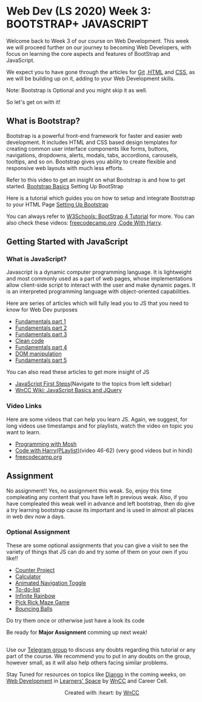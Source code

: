 # Web Dev (LS 2020) Week 3: BOOTSTRAP+ JAVASCRIPT

Welcome back to Week 3 of our course on Web Development.
This week we will proceed further on our journey to becoming Web Developers, with focus on learning the core aspects and features of BootStrap and JavaScript.

We expect you to have gone through the articles for [Git](https://github.com/wncc/learners-space/blob/master/Web%20Development/Week%201/Git.md) ,[HTML](https://github.com/wncc/learners-space/blob/master/Web%20Development/Week%201/HTML.md) and [CSS](https://github.com/wncc/learners-space/blob/master/Web%20Development/Week%202/CSS.md), as we will be building up on it, adding to your Web Development skills.

Note: Bootstrap is Optional and you might skip it as well.

So let's get on with it!

## What is Bootstrap? 
Bootstrap is a powerful front-end framework for faster and easier web development. It includes HTML and CSS based design templates for creating common user interface components like forms, buttons, navigations, dropdowns, alerts, modals, tabs, accordions, carousels, tooltips, and so on.
Bootstrap gives you ability to create flexible and responsive web layouts with much less efforts.

Refer to this video  to get an insight on what Bootstrap is and how to get started. [Bootstrap Basics](https://www.youtube.com/watch?v=5GcQtLDGXy8) Setting Up BootStrap

Here is a tutorial which guides you on how to setup and integrate Bootstrap to your HTML Page [Setting Up Bootstrap](https://websitesetup.org/bootstrap-tutorial-for-beginners/)

You can always refer to [W3Schools: BootStrap 4 Tutorial](https://www.w3schools.com/bootstrap4/) for more.
You can also check these videos: [freecodecamp.org](https://www.youtube.com/watch?v=RyTRgQ7k6QE) ,[Code With Harry](https://www.youtube.com/watch?v=vpAJ0s5S2t0).

## Getting Started with JavaScript

### What is JavaScript?
Javascript is a dynamic computer programming language. It is lightweight and most commonly used as a part of web pages, whose implementations allow client-side script to interact with the user and make dynamic pages. It is an interpreted programming language with object-oriented capabilities.

Here are series of articles which will fully lead you to JS that you need to know for Web Dev purposes
 - [Fundamentals part 1](https://www.theodinproject.com/courses/web-development-101/lessons/fundamentals-part-1)
 - [Fundamentals part 2](https://www.theodinproject.com/courses/web-development-101/lessons/fundamentals-part-2)
 - [Fundamentals part 3](https://www.theodinproject.com/courses/web-development-101/lessons/fundamentals-part-3)
 - [Clean code](https://www.theodinproject.com/courses/web-development-101/lessons/clean-code)
 - [Fundamentals part 4](https://www.theodinproject.com/courses/web-development-101/lessons/fundamentals-part-4)
 - [DOM manipulation](https://www.theodinproject.com/courses/web-development-101/lessons/dom-manipulation)
 - [Fundamentals part 5](https://www.theodinproject.com/courses/web-development-101/lessons/fundamentals-part-5)

 
You can also read these articles to get more insight of JS
 - [JavaScript First Steps](https://developer.mozilla.org/en-US/docs/Learn/JavaScript/First_steps)(Navigate to the topics from left sidebar)
 - [WnCC Wiki: JavaScript Basics and JQuery](https://www.wncc-iitb.org/wiki/index.php/JavaScript_Basics)

### Video Links

Here are some videos that can help you learn JS. Again, we suggest, for long videos use timestamps and for playlists, watch the video on topic you want to learn.
 - [Programming with Mosh](https://www.wncc-iitb.org/wiki/index.php/JavaScript_Basics)
 - [Code with Harry(PLaylist)](https://www.youtube.com/playlist?list=PLu0W_9lII9agiCUZYRsvtGTXdxkzPyItg)(video 46-62) (very good videos but in hindi)
 - [freecodecamp.org](https://www.youtube.com/watch?v=PkZNo7MFNFg)


## Assignment
No assignment!! Yes, no assignment this weak. So, enjoy this time compleating any content that you have left in previous weak. Also, if you have compleated this weak well in advance and left bootstrap, then do give a try learning bootstrap cause its important and is used in almost all places in web dev now a days.

### Optional Assignment
These are some optional assignments that you can give a visit to see the variety of things that JS can do and try some of them on your own if you like!!

 - [Counter Project](https://romeojeremiah.github.io/Counter-Project/)
 - [Calculator](https://romeojeremiah.github.io/Calculator-JavaScript-Project/)
 - [Animated Navigation Toggle](https://codepen.io/AJamesL/pen/MXmvZp?page=5)
 - [To-do-list](https://codepen.io/JohnPaulFich/pen/MXmzzM)
 - [Infinite Rainbow](https://codepen.io/nswamy14/pen/MXoZjg?page=1&)
 - [Pick Rick Maze Game](https://codepen.io/TheCodeDepository/pen/jKBaoN?page=8)
 - [Bouncing Balls](https://codepen.io/b4rb4tron/full/wjyXNJ)
 
Do try them once or otherwise just have a look its code

Be ready for __Major Assignment__ comming up next weak!


##

Use our [Telegram group](https://t.me/joinchat/SOmrORRVjQmyIpCeUd-OYw) to discuss any doubts regarding this tutorial or any part of the course. We recommend you to put in any doubts on the group, however small, as it will also help others facing similar problems.

Stay Tuned for resources on topics like [Django]() in the coming weeks, on [Web Development](https://github.com/wncc/learners-space/tree/master/Web%20Development) in [Learners' Space](https://gymkhana.iitb.ac.in/~ugacademics/learnerspace_2020/index.php) by [WnCC](https://github.com/wncc) and Career Cell.

<p align="center">Created with :heart: by <a href="https://www.wncc-iitb.org/">WnCC</a></p>
